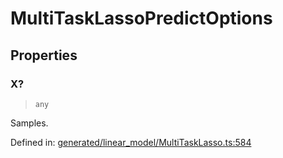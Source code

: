 # MultiTaskLassoPredictOptions

## Properties

### X?

> `any`

Samples.

Defined in:  [generated/linear\_model/MultiTaskLasso.ts:584](https://github.com/transitive-bullshit/scikit-learn-ts/blob/92ab806/packages/sklearn/src/generated/linear_model/MultiTaskLasso.ts#L584)
